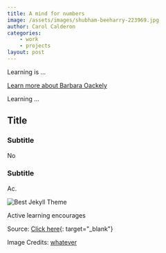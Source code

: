 ```yaml
---
title: A mind for numbers
image: /assets/images/shubham-beeharry-223969.jpg
author: Carol Calderon
categories:
    - work
    - projects
layout: post
---
```

Learning is ...

[Learn more about Barbara Oackely]({{site.baseurl}}/about/)

Learning ...

## Title

### Subtitle
No

### Subtitle
Ac.

![Best Jekyll Theme](https://picsum.photos/id/104/600/400)

Active learning encourages 


Source: [Click here](https://en.wikipedia.org/wiki/Learning){: target="_blank"}

Image Credits: [whatever](https://pixabay.com)

